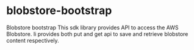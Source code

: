 # blobstore-bootstrap
Blobstore bootstrap
This sdk library provides API to access the AWS Blobstore. Ii provides both put and get api to save and retrieve blobstore content respectively.


